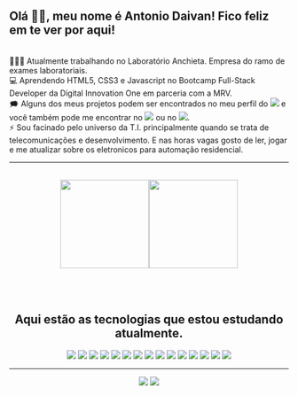 <h2> Olá 👋🏾, meu nome é Antonio Daivan! Fico feliz em te ver por aqui! </h2><br>
👨🏾‍💻 Atualmente trabalhando no Laboratório Anchieta. Empresa do ramo de exames laboratoriais.<br>
💻 Aprendendo HTML5, CSS3 e Javascript no Bootcamp Full-Stack Developer da Digital Innovation One em parceria com a MRV.<br>
🗯 Alguns dos meus projetos podem ser encontrados no meu perfil do <a href = "https://github.com/AntonioDaivan/" target="_blank"><img src="https://img.shields.io/badge/-Antonio Daivan-05122A?style=flat&logo=github"></a> e você também pode me encontrar no
<a href = "https://www.linkedin.com/in/AntonioDaivan/" target="_blank"><img src="https://img.shields.io/badge/-Linkedin-05122A?style=flat&logo=linkedin"></a> ou no <a href = "https://www.instagram.com/antonio_daivan/" target="_blank"><img src="https://img.shields.io/badge/-Instagram-05122A?style=flat&logo=instagram"></a>.<br>
⚡ Sou facinado pelo universo da T.I. principalmente quando se trata de telecomunicações e desenvolvimento. E nas horas vagas gosto de ler, jogar e me atualizar sobre os eletronicos para automação residencial.<br>

<hr>
<br>

<div align="center">
  <a href="https://github.com/AntonioDaivan/"><img height="160em" src="https://github-readme-stats.vercel.app/api?username=AntonioDAivan&show_icons=true&theme=dracula&include_all_commits=true&count_private=true"/><img height="160em" src="https://github-readme-stats.vercel.app/api/top-langs/?username=AntonioDaivan&layout=compact&langs_count=7&theme=dracula"></a>
</div>

<br>
<br>
<br>
  
<div align="center">
  
  ## Aqui estão as tecnologias que estou estudando atualmente.
  
  <img src="https://img.shields.io/badge/-Git-05122A?style=flat&logo=git">
  <img src="https://img.shields.io/badge/-Github-05122A?style=flat&logo=github">
  <img src="https://img.shields.io/badge/-HTML5-05122A?style=flat&logo=html5">
  <img src="https://img.shields.io/badge/-CSS3-05122A?style=flat&logo=css3">
  <img src="https://img.shields.io/badge/-JavaScript-05122A?style=flat&logo=javascript">
  <img src="https://img.shields.io/badge/-Bootstrap-05122A?style=flat&logo=bootstrap">
  <img src="https://img.shields.io/badge/-Node.js-05122A?style=flat&logo=node.js">
  <img src="https://img.shields.io/badge/-React-05122A?style=flat&logo=react">
  <img src="https://img.shields.io/badge/-MySQL-05122A?style=flat&logo=mysql">
  <img src="https://img.shields.io/badge/-.NET-05122A?style=flat&logo=dotnet">
  <img src="https://img.shields.io/badge/-C Sharp-05122A?style=flat&logo=csharp">
  <img src="https://img.shields.io/badge/-PS-05122A?style=flat&logo=adobephotoshop">
  <img src="https://img.shields.io/badge/-Linux-05122A?style=flat&logo=linux">
  <img src="https://img.shields.io/badge/-Mint-05122A?style=flat&logo=linuxmint">
  <img src="https://img.shields.io/badge/-Ubuntu-05122A?style=flat&logo=ubuntu">
</div>
  
<hr>

<div align="center">    
  <a href="https://api.whatsapp.com/send?phone=5571991430645" target="_blank"><img src="https://img.shields.io/badge/WhatsApp-25D366?style=for-the-badge&logo=whatsapp&logoColor=white" target="_blank"></a> 
  <a href="https://www.linkedin.com/in/AntonioDaivan/" target="_blank"><img src="https://img.shields.io/badge/LinkedIn-0077B5?style=for-the-badge&logo=linkedin&logoColor=white" target="_blank"></a>  
</div>


<!---
AntonioDaivan/AntonioDaivan is a ✨ special ✨ repository because its `README.md` (this file) appears on your GitHub profile.
You can click the Preview link to take a look at your changes.
--->
